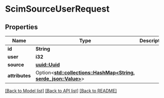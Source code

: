 # ScimSourceUserRequest

## Properties

Name | Type | Description | Notes
------------ | ------------- | ------------- | -------------
**id** | **String** |  | 
**user** | **i32** |  | 
**source** | [**uuid::Uuid**](uuid::Uuid.md) |  | 
**attributes** | Option<[**std::collections::HashMap<String, serde_json::Value>**](serde_json::Value.md)> |  | [optional]

[[Back to Model list]](../README.md#documentation-for-models) [[Back to API list]](../README.md#documentation-for-api-endpoints) [[Back to README]](../README.md)


